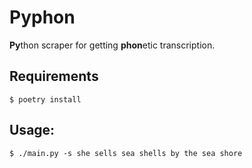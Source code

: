 # Pyphon
**Py**thon scraper for getting **phon**etic transcription.

## Requirements
```console
$ poetry install
```

## Usage:
```console
$ ./main.py -s she sells sea shells by the sea shore
```
